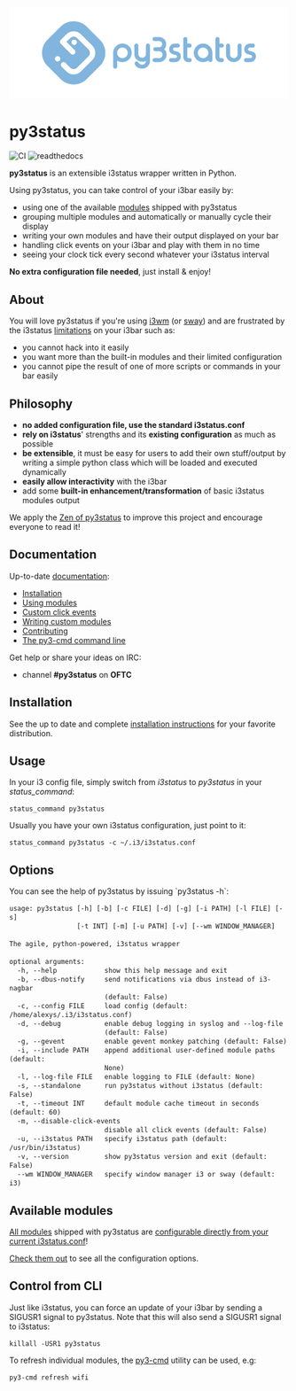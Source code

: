 ![image](https://github.com/ultrabug/py3status/blob/master/logo/logotype-horizontal.png)

# py3status

![CI](https://github.com/ultrabug/py3status/workflows/CI/badge.svg)
![readthedocs](https://readthedocs.org/projects/py3status/badge/?version=latest)

**py3status** is an extensible i3status wrapper written in Python.

Using py3status, you can take control of your i3bar easily by:

-   using one of the available
    [modules](https://py3status.readthedocs.io/en/latest/modules.html)
    shipped with py3status
-   grouping multiple modules and automatically or manually cycle their
    display
-   writing your own modules and have their output displayed on your bar
-   handling click events on your i3bar and play with them in no time
-   seeing your clock tick every second whatever your i3status interval

**No extra configuration file needed**, just install & enjoy!

## About

You will love py3status if you're using [i3wm](https://i3wm.org)
(or [sway](https://swaywm.org)) and are frustrated by the i3status
[limitations](https://faq.i3wm.org/question/459/external-scriptsprograms-in-i3status-without-loosing-colors/) on your i3bar such as:

-   you cannot hack into it easily
-   you want more than the built-in modules and their limited configuration
-   you cannot pipe the result of one of more scripts or commands in your bar easily

## Philosophy

-   **no added configuration file, use the standard i3status.conf**
-   **rely on i3status**' strengths and its **existing configuration** as much as possible
-   **be extensible**, it must be easy for users to add their own
    stuff/output by writing a simple python class which will be loaded
    and executed dynamically
-   **easily allow interactivity** with the i3bar
-   add some **built-in enhancement/transformation** of basic i3status modules output

We apply the [Zen of py3status](https://py3status.readthedocs.io/en/latest/contributing.html#zen-of-py3status) to improve this project and encourage everyone to read it!

## Documentation

Up-to-date [documentation](https://py3status.readthedocs.io):

-   [Installation](https://py3status.readthedocs.io/en/latest/intro.html#installation)
-   [Using modules](https://py3status.readthedocs.io/en/latest/configuration.html)
-   [Custom click events](https://py3status.readthedocs.io/en/latest/configuration.html#custom-click-events)
-   [Writing custom modules](https://py3status.readthedocs.io/en/latest/writing_modules.html)
-   [Contributing](https://py3status.readthedocs.io/en/latest/contributing.html)
-   [The py3-cmd command line](https://py3status.readthedocs.io/en/latest/py3-cmd.html)

Get help or share your ideas on IRC:

-   channel **\#py3status** on **OFTC**

## Installation

See the up to date and complete [installation instructions](https://py3status.readthedocs.io/en/latest/intro.html#installation) for your favorite distribution.

## Usage

In your i3 config file, simply switch from *i3status* to *py3status* in
your *status_command*:

    status_command py3status

Usually you have your own i3status configuration, just point to it:

    status_command py3status -c ~/.i3/i3status.conf

## Options

You can see the help of py3status by issuing \`py3status -h\`:

    usage: py3status [-h] [-b] [-c FILE] [-d] [-g] [-i PATH] [-l FILE] [-s]
                     [-t INT] [-m] [-u PATH] [-v] [--wm WINDOW_MANAGER]

    The agile, python-powered, i3status wrapper

    optional arguments:
      -h, --help            show this help message and exit
      -b, --dbus-notify     send notifications via dbus instead of i3-nagbar
                            (default: False)
      -c, --config FILE     load config (default: /home/alexys/.i3/i3status.conf)
      -d, --debug           enable debug logging in syslog and --log-file
                            (default: False)
      -g, --gevent          enable gevent monkey patching (default: False)
      -i, --include PATH    append additional user-defined module paths (default:
                            None)
      -l, --log-file FILE   enable logging to FILE (default: None)
      -s, --standalone      run py3status without i3status (default: False)
      -t, --timeout INT     default module cache timeout in seconds (default: 60)
      -m, --disable-click-events
                            disable all click events (default: False)
      -u, --i3status PATH   specify i3status path (default: /usr/bin/i3status)
      -v, --version         show py3status version and exit (default: False)
      --wm WINDOW_MANAGER   specify window manager i3 or sway (default: i3)

## Available modules

[All modules](https://py3status.readthedocs.io/en/latest/modules.html)
shipped with py3status are [configurable directly from your current i3status.conf](https://py3status.readthedocs.io/en/latest/configuration.html#using-modules)!

[Check them out](https://py3status.readthedocs.io/en/latest/modules.html)
to see all the configuration options.

## Control from CLI

Just like i3status, you can force an update of your i3bar by sending a
SIGUSR1 signal to py3status. Note that this will also send a SIGUSR1
signal to i3status:

    killall -USR1 py3status

To refresh individual modules, the
[py3-cmd](http://py3status.readthedocs.io/en/latest/py3-cmd.html)
utility can be used, e.g:

    py3-cmd refresh wifi
